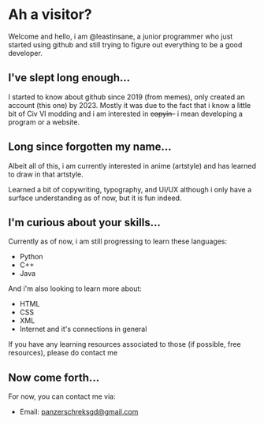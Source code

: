 # Ah a visitor?
Welcome and hello, i am @leastinsane, a junior programmer who just started using github and still trying to figure out everything to be a good developer.

## I've slept long enough...
I started to know about github since 2019 (from memes), only created an account (this one) by 2023.
Mostly it was due to the fact that i know a little bit of Civ VI modding and i am interested in ~~copyin-~~ i mean developing a program or a website.

## Long since forgotten my name...
Albeit all of this, i am currently interested in anime (artstyle) and has learned to draw in that artstyle.

Learned a bit of copywriting, typography, and UI/UX although i only have a surface understanding as of now, but it is fun indeed.

## I'm curious about your skills...
Currently as of now, i am still progressing to learn these languages:
- Python
- C++
- Java

And i'm also looking to learn more about:
- HTML
- CSS
- XML
- Internet and it's connections in general

If you have any learning resources associated to those (if possible, free resources), please do contact me

## Now come forth...
For now, you can contact me via:
- Email: panzerschreksgd@gmail.com

<!---
leastinsane/leastinsane is a ✨ special ✨ repository because its `README.md` (this file) appears on your GitHub profile.
You can click the Preview link to take a look at your changes.
--->
